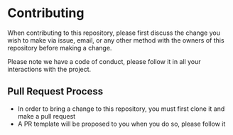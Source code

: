 # Contributing

When contributing to this repository, please first discuss the change you wish to make via issue, email, or any other method with the owners of this repository before making a change.

Please note we have a code of conduct, please follow it in all your interactions with the project.

## Pull Request Process

* In order to bring a change to this repository, you must first clone it and make a pull request
* A PR template will be proposed to you when you do so, please follow it
